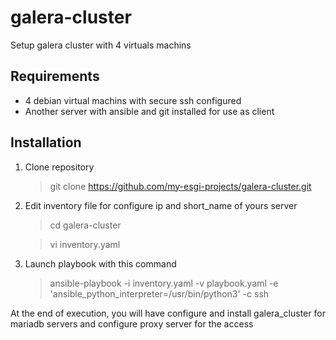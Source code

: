 # galera-cluster
Setup galera cluster with 4 virtuals machins

## Requirements
- 4 debian virtual machins with secure ssh configured
- Another server with ansible and git installed for use as client


## Installation

1. Clone repository 
    > git clone https://github.com/my-esgi-projects/galera-cluster.git

2. Edit inventory file for configure ip and short_name of yours server
    > cd galera-cluster
    
    > vi inventory.yaml 

3. Launch playbook with this command
    > ansible-playbook -i inventory.yaml -v playbook.yaml -e 'ansible_python_interpreter=/usr/bin/python3' -c ssh


At the end of execution, you will have configure and install galera_cluster for mariadb servers and configure proxy server for the access


